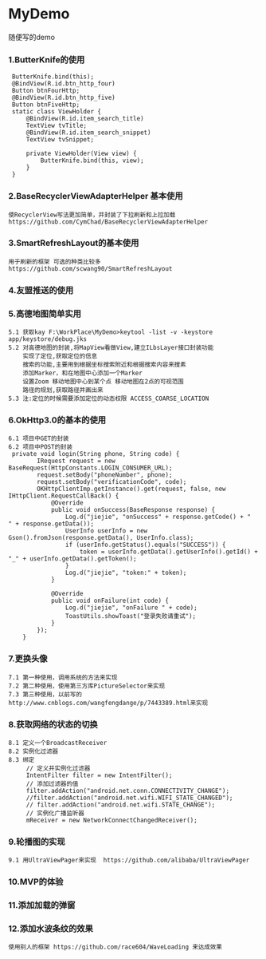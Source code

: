 # MyDemo
随便写的demo


### 1.ButterKnife的使用
     ButterKnife.bind(this);
     @BindView(R.id.btn_http_four)
     Button btnFourHttp;
     @BindView(R.id.btn_http_five)
     Button btnFiveHttp;
     static class ViewHolder {
         @BindView(R.id.item_search_title)
         TextView tvTitle;
         @BindView(R.id.item_search_snippet)
         TextView tvSnippet;

         private ViewHolder(View view) {
             ButterKnife.bind(this, view);
         }
     }

### 2.BaseRecyclerViewAdapterHelper 基本使用
    使RecyclerView写法更加简单，并封装了下拉刷新和上拉加载
    https://github.com/CymChad/BaseRecyclerViewAdapterHelper

### 3.SmartRefreshLayout的基本使用
    用于刷新的框架 可选的种类比较多
    https://github.com/scwang90/SmartRefreshLayout

### 4.友盟推送的使用

### 5.高德地图简单实用
    5.1 获取kay F:\WorkPlace\MyDemo>keytool -list -v -keystore app/keystore/debug.jks
    5.2 对高德地图的封装,将MapView看做View,建立ILbsLayer接口封装功能
        实现了定位,获取定位的信息
        搜索的功能,主要用到根据坐标搜索附近和根据搜索内容来搜素
        添加Marker，和在地图中心添加一个Marker
        设置Zoom 移动地图中心到某个点 移动地图在2点的可视范围
        路径的规划,获取路径并画出来
    5.3 注:定位的时候需要添加定位的动态权限 ACCESS_COARSE_LOCATION

### 6.OkHttp3.0的基本的使用
    6.1 项目中GET的封装
    6.2 项目中POST的封装
     private void login(String phone, String code) {
            IRequest request = new BaseRequest(HttpConstants.LOGIN_CONSUMER_URL);
            request.setBody("phoneNumber", phone);
            request.setBody("verificationCode", code);
            OKHttpClientImp.getInstance().get(request, false, new IHttpClient.RequestCallBack() {
                @Override
                public void onSuccess(BaseResponse response) {
                    Log.d("jiejie", "onSuccess" + response.getCode() + "   " + response.getData());
                    UserInfo userInfo = new Gson().fromJson(response.getData(), UserInfo.class);
                    if (userInfo.getStatus().equals("SUCCESS")) {
                        token = userInfo.getData().getUserInfo().getId() + "_" + userInfo.getData().getToken();
                    }
                    Log.d("jiejie", "token:" + token);
                }

                @Override
                public void onFailure(int code) {
                    Log.d("jiejie", "onFailure " + code);
                    ToastUtils.showToast("登录失败请重试");
                }
            });
        }

### 7.更换头像
    7.1 第一种使用，调用系统的方法来实现
    7.2 第二种使用，使用第三方库PictureSelector来实现
    7.3 第三种使用，以前写的http://www.cnblogs.com/wangfengdange/p/7443389.html来实现

### 8.获取网络的状态的切换
    8.1 定义一个BroadcastReceiver
    8.2 实例化过滤器
    8.3 绑定
         // 定义并实例化过滤器
         IntentFilter filter = new IntentFilter();
         // 添加过滤器的值
         filter.addAction("android.net.conn.CONNECTIVITY_CHANGE");
         //filter.addAction("android.net.wifi.WIFI_STATE_CHANGED");
         // filter.addAction("android.net.wifi.STATE_CHANGE");
         // 实例化广播监听器
         mReceiver = new NetworkConnectChangedReceiver();

### 9.轮播图的实现
    9.1 用UltraViewPager来实现  https://github.com/alibaba/UltraViewPager

### 10.MVP的体验

### 11.添加加载的弹窗

### 12.添加水波条纹的效果
    使用别人的框架 https://github.com/race604/WaveLoading 来达成效果


